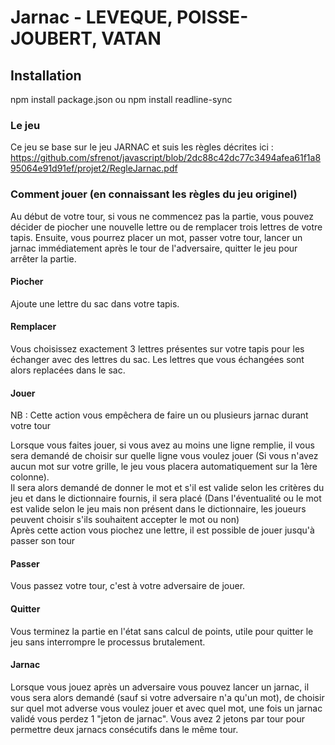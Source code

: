 # Jarnac - LEVEQUE, POISSE-JOUBERT, VATAN

## Installation
npm install package.json ou npm install readline-sync

### Le jeu

Ce jeu se base sur le jeu JARNAC et suis les règles décrites ici : https://github.com/sfrenot/javascript/blob/2dc88c42dc77c3494afea61f1a895064e91d91ef/projet2/RegleJarnac.pdf<br>

### Comment jouer (en connaissant les règles du jeu originel)

Au début de votre tour, si vous ne commencez pas la partie, vous pouvez décider de piocher une nouvelle lettre ou de remplacer trois lettres de votre tapis. Ensuite, vous pourrez placer un mot, passer votre tour, lancer un jarnac immédiatement après le tour de l'adversaire, quitter le jeu pour arrêter la partie.

#### Piocher

Ajoute une lettre du sac dans votre tapis.

#### Remplacer

Vous choisissez exactement 3 lettres présentes sur votre tapis pour les échanger avec des lettres du sac. Les lettres que vous échangées sont alors replacées dans le sac.

#### Jouer

NB : Cette action vous empêchera de faire un ou plusieurs jarnac durant votre tour<br>

Lorsque vous faites jouer, si vous avez au moins une ligne remplie, il vous sera demandé de choisir sur quelle ligne vous voulez jouer (Si vous n'avez aucun mot sur votre grille, le jeu vous placera automatiquement sur la 1ère colonne).<br>
Il sera alors demandé de donner le mot et s'il est valide selon les critères du jeu et dans le dictionnaire fournis, il sera placé (Dans l'éventualité ou le mot est valide selon le jeu mais non présent dans le dictionnaire, les joueurs peuvent choisir s'ils souhaitent accepter le mot ou non)<br>
Après cette action vous piochez une lettre, il est possible de jouer jusqu'à passer son tour

#### Passer

Vous passez votre tour, c'est à votre adversaire de jouer.

#### Quitter

Vous terminez la partie en l'état sans calcul de points, utile pour quitter le jeu sans interrompre le processus brutalement.

#### Jarnac

Lorsque vous jouez après un adversaire vous pouvez lancer un jarnac, il vous sera alors demandé (sauf si votre adversaire n'a qu'un mot), de choisir sur quel mot adverse vous voulez jouer et avec quel mot, une fois un jarnac validé vous perdez 1 "jeton de jarnac". Vous avez 2 jetons par tour pour permettre deux jarnacs consécutifs dans le même tour.
